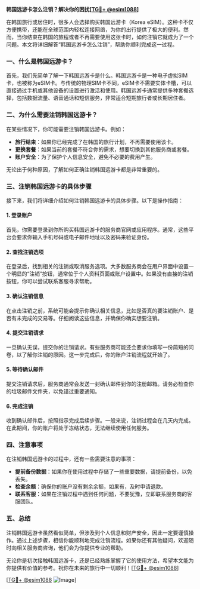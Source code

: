 **韩国远游卡怎么注销？解决你的困扰[[TG💪+ @esim1088](https://t.me/s/esim1088)]**

在韩国旅行或居住时，很多人会选择购买韩国远游卡（Korea eSIM）。这种卡不仅方便携带，还能在全球范围内轻松连接网络，为你的出行提供了极大的便利。然而，当你结束在韩国的旅程或者不再需要使用这张卡时，如何注销它就成为了一个问题。本文将详细解答“韩国远游卡怎么注销”，帮助你顺利完成这一过程。

### 一、什么是韩国远游卡？

首先，我们先简单了解一下韩国远游卡是什么。韩国远游卡是一种电子虚拟SIM卡，也被称为eSIM卡。与传统的物理SIM卡不同，eSIM卡不需要实体卡槽，可以直接通过手机或其他设备的设置进行激活和使用。韩国远游卡通常提供多种套餐选择，包括数据流量、语音通话和短信服务，非常适合短期旅行者或长期居住者。

### 二、为什么需要注销韩国远游卡？

在某些情况下，你可能需要注销韩国远游卡。例如：
- **旅行结束**：如果你已经完成了在韩国的旅行计划，不再需要使用该卡。
- **更换套餐**：如果当前的套餐不符合你的需求，想要切换到其他服务商或套餐。
- **账户安全**：为了保护个人信息安全，避免不必要的费用产生。

无论出于何种原因，了解如何正确注销韩国远游卡都是非常重要的。

### 三、注销韩国远游卡的具体步骤

接下来，我们将详细介绍如何注销韩国远游卡的具体步骤。以下是操作指南：

#### 1. 登录账户

首先，你需要登录到你所购买韩国远游卡的服务商官网或应用程序。通常，这些平台会要求你输入手机号码或电子邮件地址以及密码来验证身份。

#### 2. 查找注销选项

在登录后，找到相关的注销或取消服务选项。大多数服务商会在用户界面中设置一个明显的“注销”按钮，通常位于个人资料页面或账户设置中。如果没有直接的注销按钮，你可以尝试联系客服寻求帮助。

#### 3. 确认注销信息

在点击注销之前，系统可能会提示你确认相关信息，比如是否真的要注销账户、是否有未完成的交易等。仔细阅读这些信息，并确保你确实想要注销。

#### 4. 提交注销请求

一旦确认无误，提交你的注销请求。有些服务商可能还会要求你填写一份简短的问卷，以了解你注销的原因。这一步完成后，你的账户注销流程就开始了。

#### 5. 等待确认邮件

提交注销请求后，服务商通常会发送一封确认邮件到你的注册邮箱。请务必检查你的垃圾邮件文件夹，以免错过重要通知。

#### 6. 完成注销

收到确认邮件后，按照指示完成后续步骤。一般来说，注销过程会在几天内完成。在此期间，你的账户将处于冻结状态，无法继续使用任何服务。

### 四、注意事项

在注销韩国远游卡的过程中，还有一些需要注意的事项：

- **提前备份数据**：如果你在使用过程中存储了一些重要数据，请提前备份，以免丢失。
- **检查余额**：确保你的账户没有剩余余额，如果有，及时申请退款。
- **联系客服**：如果在注销过程中遇到任何问题，不要犹豫，立即联系服务商的客服团队。

### 五、总结

注销韩国远游卡虽然看似简单，但涉及到个人信息和财产安全，因此一定要谨慎操作。通过上述步骤，相信你能顺利地完成注销流程。如果你还有其他疑问，欢迎随时向相关服务商咨询，他们会为你提供专业的帮助。

无论你是初次接触韩国远游卡，还是已经熟练掌握了它的使用方法，希望本文能为你提供有价值的参考。祝你在未来的旅行中一切顺利！[[TG💪+ @esim1088](https://t.me/s/esim1088)]

[[TG💪+ @esim1088](https://t.me/s/esim1088) ![Image](https://i.postimg.cc/4NQfJmqS/Snipaste-2025-05-13-00-14-12.png)]